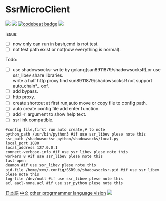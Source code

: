 # SsrMicroClient  
[![](https://img.shields.io/github/license/asutorufa/ssrmicroclient.svg)](https://raw.githubusercontent.com/Asutorufa/SsrMicroClient/master/LICENSE)
[![](https://img.shields.io/github/release-pre/asutorufa/ssrmicroclient.svg)](https://github.com/Asutorufa/SsrMicroClient/releases)
[![codebeat badge](https://codebeat.co/badges/2cd0e124-3207-4453-8bd1-7bfc50ad68c9)](https://codebeat.co/projects/github-com-asutorufa-ssrmicroclient-master)
![](https://img.shields.io/github/languages/top/asutorufa/ssrmicroclient.svg)  

issue:
- [ ] now only can run in bash,cmd is not test.
- [ ] not test path exist or not(now everything is normal).

Todo:
- [ ] use shadowsocksr write by golang(sun8911879/shadowsocksR),or use ssr_libev share libraries.  
      write a half http proxy find sun8911879/shadowsocksR not support auto_chain*...oof.  
- [ ] add bypass.
- [ ] http proxy.
- [ ] create shortcut at first run,auto move or copy file to config path.
- [ ] auto create config file add enter function.
- [ ] add `-h` argument to show help text.
- [ ] ssr link compatible. 

```
#config file,first run auto create,# to note
python_path /usr/bin/python3 #if use ssr_libev plese note this
ssr_path /shadowsocksr-python/shadowsocks/local.py
local_port 1080
local_address 127.0.0.1
connect-verbose-info #if use ssr_libev plese note this
workers 8 #if use ssr_libev plese note this
fast-open
deamon #if use ssr_libev plese note this
pid-file /home/xxx/.config/SSRSub/shadowsocksr.pid #if use ssr_libev plese note this
log-file /dev/null #if use ssr_libev plese note this
acl aacl-none.acl #if use ssr_python plese note this
```
[日本語](https://github.com/Asutorufa/SSRSubscriptionDecode/blob/master/readme_jp.md) [中文](https://github.com/Asutorufa/SSRSubscriptionDecode/blob/master/readme_cn.md) [other progrmammer language vision](https://github.com/Asutorufa/SSRSubscriptionDecode/blob/master/readme_others.md) 
![](https://raw.githubusercontent.com/Asutorufa/SsrMicroClient/master/img/SSRSubv0.1alpha.png)